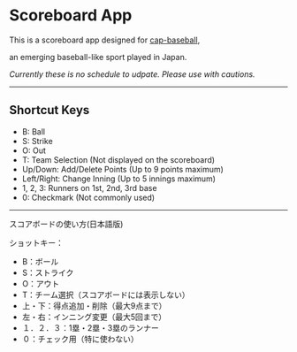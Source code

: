 # Scoreboard App

This is a scoreboard app designed for [cap-baseball](https://www.youtube.com/@kuctc-official),

an emerging baseball-like sport played in Japan.

*Currently these is no schedule to udpate. Please use with cautions.*

----

## Shortcut Keys
- B: Ball
- S: Strike
- O: Out
- T: Team Selection (Not displayed on the scoreboard)
- Up/Down: Add/Delete Points (Up to 9 points maximum)
- Left/Right: Change Inning (Up to 5 innings maximum)
- 1, 2, 3: Runners on 1st, 2nd, 3rd base
- 0: Checkmark (Not commonly used)

---

スコアボードの使い方(日本語版)


ショットキー：
- B：ボール
- S：ストライク
- O：アウト
- T：チーム選択（スコアボードには表示しない）
- 上・下：得点追加・削除（最大9点まで）
- 左・右：インニング変更（最大5回まで）
- １．２．３：1塁・2塁・3塁のランナー
- ０：チェック用（特に使わない）
